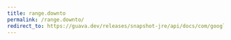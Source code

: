 ```yaml
---
title: range.downto
permalink: /range.downto/
redirect_to: https://guava.dev/releases/snapshot-jre/api/docs/com/google/common/collect/Range.html#downTo-C-com.google.common.collect.BoundType-
---
```

